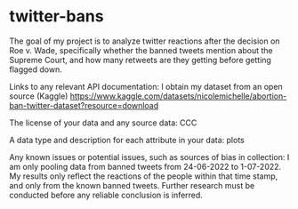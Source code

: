# twitter-bans

The goal of my project is to analyze twitter reactions after the decision on Roe v. Wade, specifically whether the banned tweets mention about the Supreme Court, and how many retweets are they getting before getting flagged down.

Links to any relevant API documentation: I obtain my dataset from an open source (Kaggle) https://www.kaggle.com/datasets/nicolemichelle/abortion-ban-twitter-dataset?resource=download

The license of your data and any source data: CCC

A data type and description for each attribute in your data: plots 

Any known issues or potential issues, such as sources of bias in collection: I am only pooling data from banned tweets from 24-06-2022 to 1-07-2022. My results only reflect the reactions of the people within that time stamp, and only from the known banned tweets. Further research must be conducted before any reliable conclusion is inferred.
